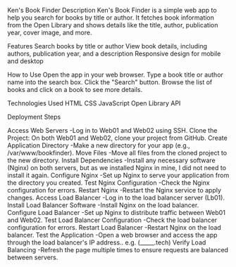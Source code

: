Ken's Book Finder
Description
Ken's Book Finder is a simple web app to help you search for books by title or author. It fetches book information from the Open Library and shows details like the title, author, publication year, cover image, and more.

Features
Search books by title or author
View book details, including authors, publication year, and a description
Responsive design for mobile and desktop

How to Use
Open the app in your web browser.
Type a book title or author name into the search box.
Click the "Search" button.
Browse the list of books and click on a book to see more details.

Technologies Used
HTML
CSS
JavaScript
Open Library API

Deployment Steps

Access Web Servers
-Log in to Web01 and Web02 using SSH.
Clone the Project:
On both Web01 and Web02, clone your project from GitHub.
Create Application Directory
-Make a new directory for your app (e.g., /var/www/bookfinder).
Move Files
-Move all files from the cloned project to the new directory.
Install Dependencies
-Install any necessary software (Nginx) on both servers, but as we installed Nginx in mine, I did not need to install it again.
Configure Nginx
-Set up Nginx to serve your application from the directory you created.
Test Nginx Configuration
-Check the Nginx configuration for errors.
Restart Nginx
-Restart the Nginx service to apply changes.
Access Load Balancer
-Log in to the load balancer server (Lb01).
Install Load Balancer Software
-Install Nginx on the load balancer.
Configure Load Balancer
-Set up Nginx to distribute traffic between Web01 and Web02.
Test Load Balancer Configuration
-Check the load balancer configuration for errors.
Restart Load Balancer
-Restart Nginx on the load balancer.
Test the Application
-Open a web browser and access the app through the load balancer's IP address.. e.g. (_____.tech)
Verify Load Balancing
-Refresh the page multiple times to ensure requests are balanced between servers.
